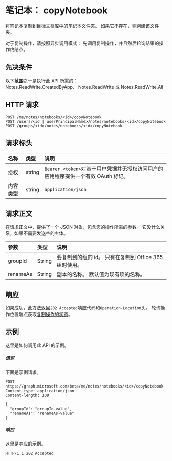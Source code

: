 # <a name="notebook-copynotebook"></a>笔记本︰ copyNotebook
将笔记本复制到目标文档库中的笔记本文件夹。 如果它不存在，则创建该文件夹。

对于复制操作，请按照异步调用模式︰ 先调用复制操作，并且然后轮询结果的操作终结点。

## <a name="prerequisites"></a>先决条件
以下**范围**之一是执行此 API 所需的︰   
Notes.ReadWrite.CreatedByApp、 Notes.ReadWrite 或 Notes.ReadWrite.All 
## <a name="http-request"></a>HTTP 请求
<!-- { "blockType": "ignored" } -->
```http
POST /me/notes/notebooks/<id>/copyNotebook
POST /users/<id | userPrincipalName>/notes/notebooks/<id>/copyNotebook
POST /groups/<id>/notes/notebooks/<id>/copyNotebook
```
## <a name="request-headers"></a>请求标头
| 名称       | 类型 | 说明|
|:---------------|:--------|:----------|
| 授权  | string  | `Bearer <token>`对基于用户凭据并无授权访问用户的应用程序提供一个有效 OAuth 标记。 |
| 内容类型 | string | `application/json` |

## <a name="request-body"></a>请求正文
在请求正文中，提供了一个 JSON 对象，包含您的操作所需的参数。 它没什么关系，如果不需要发送空的主体。

| 参数    | 类型   |说明|
|:---------------|:--------|:----------|
|groupId|String|要复制到的组的 id。 只有在复制到 Office 365 组时使用。|
|renameAs|String|副本的名称。 默认值为现有项的名称。 |


## <a name="response"></a>响应
如果成功，此方法返回`202 Accepted`响应代码和`Operation-Location`头。 轮询操作位置端点获取[复制操作的状态](notesoperation_get.md)。

## <a name="example"></a>示例
这里是如何调用此 API 的示例。
##### <a name="request"></a>请求
下面是示例请求。
<!-- {
  "blockType": "request",
  "name": "notebook_copynotebook"
}-->
```http
POST https://graph.microsoft.com/beta/me/notes/notebooks/<id>/copyNotebook
Content-type: application/json
Content-length: 108

{
  "groupId": "groupId-value",
  "renameAs": "renameAs-value"
}
```

##### <a name="response"></a>响应
这里是响应的示例。
<!-- {
  "blockType": "response",
  "truncated": true,
  "@odata.type": "microsoft.graph.copystatusmodel"
} -->
```http
HTTP/1.1 202 Accepted
```

<!-- uuid: 8fcb5dbc-d5aa-4681-8e31-b001d5168d79
2015-10-25 14:57:30 UTC -->
<!-- {
  "type": "#page.annotation",
  "description": "notebook: copyNotebook",
  "keywords": "",
  "section": "documentation",
  "tocPath": ""
}-->